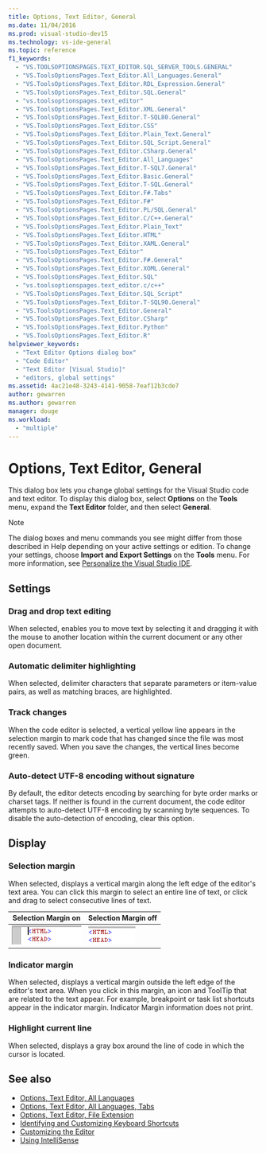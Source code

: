```yaml
---
title: Options, Text Editor, General
ms.date: 11/04/2016
ms.prod: visual-studio-dev15
ms.technology: vs-ide-general
ms.topic: reference
f1_keywords:
  - "VS.TOOLSOPTIONSPAGES.TEXT_EDITOR.SQL_SERVER_TOOLS.GENERAL"
  - "VS.ToolsOptionsPages.Text_Editor.All_Languages.General"
  - "VS.ToolsOptionsPages.Text_Editor.RDL_Expression.General"
  - "VS.ToolsOptionsPages.Text_Editor.SQL.General"
  - "vs.toolsoptionspages.text_editor"
  - "VS.ToolsOptionsPages.Text_Editor.XML.General"
  - "VS.ToolsOptionsPages.Text_Editor.T-SQL80.General"
  - "VS.ToolsOptionsPages.Text_Editor.CSS"
  - "VS.ToolsOptionsPages.Text_Editor.Plain_Text.General"
  - "VS.ToolsOptionsPages.Text_Editor.SQL_Script.General"
  - "VS.ToolsOptionsPages.Text_Editor.CSharp.General"
  - "VS.ToolsOptionsPages.Text_Editor.All_Languages"
  - "VS.ToolsOptionsPages.Text_Editor.T-SQL7.General"
  - "VS.ToolsOptionsPages.Text_Editor.Basic.General"
  - "VS.ToolsOptionsPages.Text_Editor.T-SQL.General"
  - "VS.ToolsOptionsPages.Text_Editor.F#.Tabs"
  - "VS.ToolsOptionsPages.Text_Editor.F#"
  - "VS.ToolsOptionsPages.Text_Editor.PL/SQL.General"
  - "VS.ToolsOptionsPages.Text_Editor.C/C++.General"
  - "VS.ToolsOptionsPages.Text_Editor.Plain_Text"
  - "VS.ToolsOptionsPages.Text_Editor.HTML"
  - "VS.ToolsOptionsPages.Text_Editor.XAML.General"
  - "VS.ToolsOptionsPages.Text_Editor"
  - "VS.ToolsOptionsPages.Text_Editor.F#.General"
  - "VS.ToolsOptionsPages.Text_Editor.XOML.General"
  - "VS.ToolsOptionsPages.Text_Editor.SQL"
  - "vs.toolsoptionspages.text_editor.c/c++"
  - "VS.ToolsOptionsPages.Text_Editor.SQL_Script"
  - "VS.ToolsOptionsPages.Text_Editor.T-SQL90.General"
  - "VS.ToolsOptionsPages.Text_Editor.General"
  - "VS.ToolsOptionsPages.Text_Editor.CSharp"
  - "VS.ToolsOptionsPages.Text_Editor.Python"
  - "VS.ToolsOptionsPages.Text_Editor.R"
helpviewer_keywords:
  - "Text Editor Options dialog box"
  - "Code Editor"
  - "Text Editor [Visual Studio]"
  - "editors, global settings"
ms.assetid: 4ac21e48-3243-4141-9058-7eaf12b3cde7
author: gewarren
ms.author: gewarren
manager: douge
ms.workload:
  - "multiple"
---
```

# Options, Text Editor, General

This dialog box lets you change global settings for the Visual Studio code and text editor. To display this dialog box, select **Options** on the **Tools** menu, expand the **Text Editor** folder, and then select **General**.

> [!NOTE]
> The dialog boxes and menu commands you see might differ from those described in Help depending on your active settings or edition. To change your settings, choose **Import and Export Settings** on the **Tools** menu. For more information, see [Personalize the Visual Studio IDE](../../ide/personalizing-the-visual-studio-ide.md).

## Settings

### Drag and drop text editing

When selected, enables you to move text by selecting it and dragging it with the mouse to another location within the current document or any other open document.

### Automatic delimiter highlighting

When selected, delimiter characters that separate parameters or item-value pairs, as well as matching braces, are highlighted.

### Track changes

When the code editor is selected, a vertical yellow line appears in the selection margin to mark code that has changed since the file was most recently saved. When you save the changes, the vertical lines become green.

### Auto-detect UTF-8 encoding without signature

By default, the editor detects encoding by searching for byte order marks or charset tags. If neither is found in the current document, the code editor attempts to auto-detect UTF-8 encoding by scanning byte sequences. To disable the auto-detection of encoding, clear this option.

## Display

### Selection margin

When selected, displays a vertical margin along the left edge of the editor's text area. You can click this margin to select an entire line of text, or click and drag to select consecutive lines of text.

|Selection Margin on|Selection Margin off|
| - | - |
|![HTMLpageSelectionMarginOn screenshot](../../ide/reference/media/vxselmaron.gif)|![HTMLpageSelectionMarginOff screenshot](../../ide/reference/media/vxselmaroff.gif)|

### Indicator margin

When selected, displays a vertical margin outside the left edge of the editor's text area. When you click in this margin, an icon and ToolTip that are related to the text appear. For example, breakpoint or task list shortcuts appear in the indicator margin. Indicator Margin information does not print.

### Highlight current line

When selected, displays a gray box around the line of code in which the cursor is located.

## See also

- [Options, Text Editor, All Languages](../../ide/reference/options-text-editor-all-languages.md)
- [Options, Text Editor, All Languages, Tabs](../../ide/reference/options-text-editor-all-languages-tabs.md)
- [Options, Text Editor, File Extension](../../ide/reference/options-text-editor-file-extension.md)
- [Identifying and Customizing Keyboard Shortcuts](../../ide/identifying-and-customizing-keyboard-shortcuts-in-visual-studio.md)
- [Customizing the Editor](../../ide/customizing-the-editor.md)
- [Using IntelliSense](../../ide/using-intellisense.md)